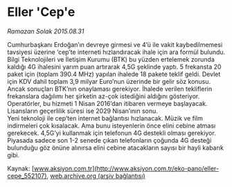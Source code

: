 # Eller 'Cep'e

*Ramazan Solak 2015.08.31*

<div class="pNewsDetailMainContent" itemprop="articleBody">
 <p>
  Cumhurbaşkanı Erdoğan’ın devreye girmesi ve 4’ü ile vakit kaybedilmemesi tavsiyesi üzerine ‘cep’te interneti hızlandıracak ihale için ara formül bulundu. Bilgi Teknolojileri ve İletişim Kurumu (BTK) bu yüzden ertelemek zorunda kaldığı 4G ihalesini yarım puan artırarak 4,5G şeklinde yaptı. 5 frekansta 20 paket için (toplam 390.4 MHz) yapılan ihalede 18 pakete teklif geldi. Devlet için KDV dahil toplam 3,9 milyar Euro’nun üzerinde bir gelir söz konusu. Ancak sonuçları BTK’nın onaylaması gerekiyor. İhalede verilen tekliflerin frekanslara dağılımı her şirketin az-çok istediğini aldığını gösteriyor. Operatörler, bu hizmeti 1 Nisan 2016’dan itibaren vermeye başlayacak. Lisansların geçerlilik süresi ise 2029 Nisan’ının sonu.
  <br>
   Yeni teknoloji ile cep’ten internet bağlantısı hızlanacak. Müzik ve film indirmeleri çok kısalacak. Ama bunu isteyenlerin önce elini cebine atması gerekecek. 4,5G’yi kullanmak için telefonun 4G destekli olması gerekiyor. Piyasada sadece son 1-2 senede çıkan telefonların çoğunda 4G desteği bulunduğu göz önüne alınırsa elini cebine atacakların sayısı bir hayli kabarık gibi.
  </br>
 </p>
</div>


Kaynak: [www.aksiyon.com.tr](http://www.aksiyon.com.tr/eko-pano/eller-cepe_552107), [web.archive.org (arşiv bağlantısı)](http://web.archive.org/web/20150914170813/http://www.aksiyon.com.tr/eko-pano/eller-cepe_552107)
